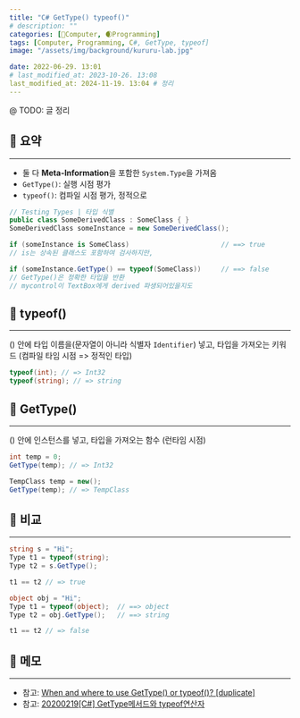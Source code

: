 ```yaml
---
title: "C# GetType() typeof()"
# description: ""
categories: [💫Computer, 🌒Programming]
tags: [Computer, Programming, C#, GetType, typeof]
image: "/assets/img/background/kururu-lab.jpg"

date: 2022-06-29. 13:01
# last_modified_at: 2023-10-26. 13:08
last_modified_at: 2024-11-19. 13:04 # 정리
---
```


@ TODO: 글 정리

## 💫 요약

---

- 둘 다 **Meta-Information**을 포함한 `System.Type`을 가져옴
- `GetType()`: 실행 시점 평가
- `typeof()`: 컴파일 시점 평가, 정적으로

```csharp
// Testing Types | 타입 식별
public class SomeDerivedClass : SomeClass { }
SomeDerivedClass someInstance = new SomeDerivedClass();

if (someInstance is SomeClass)                       // ==> true
// is는 상속된 클래스도 포함하여 검사하지만, 

if (someInstance.GetType() == typeof(SomeClass))     // ==> false
// GetType()은 정확한 타입을 반환
// mycontrol이 TextBox에게 derived 파생되어있을지도
```

## 💫 typeof()

---

() 안에 타입 이름을(문자열이 아니라 식별자 `Identifier`) 넣고, 타입을 가져오는 키워드 (컴파일 타임 시점 => 정적인 타입)  

```csharp
typeof(int); // => Int32
typeof(string); // => string
```

## 💫 GetType()

---

() 안에 인스턴스를 넣고, 타입을 가져오는 함수 (런타임 시점)  

```csharp
int temp = 0;
GetType(temp); // => Int32

TempClass temp = new();
GetType(temp); // => TempClass
```

## 💫 비교

---

```csharp
string s = "Hi";
Type t1 = typeof(string);
Type t2 = s.GetType();

t1 == t2 // => true
```

```csharp
object obj = "Hi";
Type t1 = typeof(object);  // ==> object
Type t2 = obj.GetType();   // ==> string

t1 == t2 // => false
```

## 💫 메모

---

- 참고: [When and where to use GetType() or typeof()? [duplicate]](https://stackoverflow.com/questions/11312111/when-and-where-to-use-gettype-or-typeof)
- 참고: [20200219[C#] GetType메서드와 typeof연산자](https://funfunhanblog.tistory.com/313)
